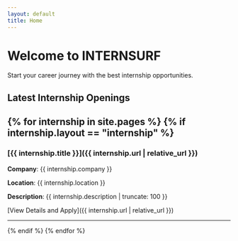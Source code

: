 ```yaml
---
layout: default
title: Home
---
```


# Welcome to INTERNSURF

Start your career journey with the best internship opportunities.

## Latest Internship Openings

{% for internship in site.pages %}
  {% if internship.layout == "internship" %}
  ---
  ### [{{ internship.title }}]({{ internship.url | relative_url }})

  **Company**: {{ internship.company }}

  **Location**: {{ internship.location }}

  **Description**: {{ internship.description | truncate: 100 }}

  [View Details and Apply]({{ internship.url | relative_url }})

  ---
  {% endif %}
{% endfor %}
